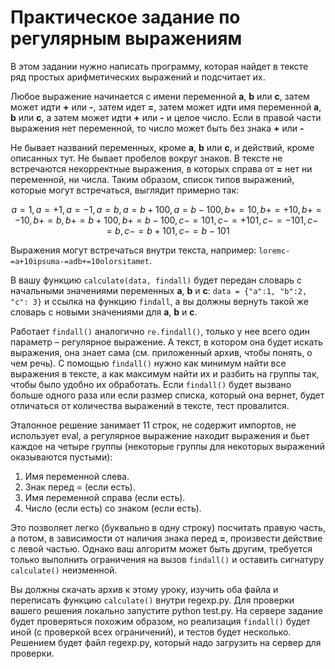# Практическое задание по регулярным выражениям

В этом задании нужно написать программу, которая найдет в тексте ряд простых арифметических выражений и подсчитает их.

Любое выражение начинается с имени переменной **a**, **b** или **c**, затем может идти **+** или **-**, затем идет **=**, затем может идти имя переменной **a**, **b** или **c**, а затем может идти **+** или **-** и целое число. Если в правой части выражения нет переменной, то число может быть без знака **+** или **-**

Не бывает названий переменных, кроме **a**, **b** или **c**, и действий, кроме описанных тут. Не бывает пробелов вокруг знаков. В тексте не встречаются некорректные выражения, в которых справа от **=** нет ни переменной, ни числа. Таким образом, список типов выражений, которые могут встречаться, выглядит примерно так:

$$
a=1, a=+1, a=-1,
a=b, a=b+100, a=b-100,
b+=10, b+=+10, b+=-10,
b+=b, b+=b+100, b+=b-100,
c-=101, c-=+101, c-=-101,
c-=b, c-=b+101, c-=b-101
$$

Выражения могут встречаться внутри текста, например: `loremc-=a+10ipsuma-=adb+=10olorsitamet`.

В вашу функцию `calculate(data, findall)` будет передан словарь с начальными значениями переменных **a**, **b** и **c**: `data = {"a":1, "b":2, "c": 3}` и ссылка на функцию `findall`, а вы должны вернуть такой же словарь с новыми значениями для **a**, **b** и **c**.

Работает `findall()` аналогично `re.findall()`, только у нее всего один параметр – регулярное выражение. А текст, в котором она будет искать выражения, она знает сама (см. приложенный архив, чтобы понять, о чем речь). С помощью `findall()` нужно как минимум найти все выражения в тексте, а как максимум найти их и разбить на группы так, чтобы было удобно их обработать. Если `findall()` будет вызвано больше одного раза или если размер списка, который она вернет, будет отличаться от количества выражений в тексте, тест провалится.

Эталонное решение занимает 11 строк, не содержит импортов, не использует eval, а регулярное выражение находит выражения и бьет каждое на четыре группы (некоторые группы для некоторых выражений оказываются пустыми):

1. Имя переменной слева.
2. Знак перед = (если есть).
3. Имя переменной справа (если есть).
4. Число (если есть) со знаком (если есть).

Это позволяет легко (буквально в одну строку) посчитать правую часть, а потом, в зависимости от наличия знака перед **=**, произвести действие с левой частью. Однако ваш алгоритм может быть другим, требуется только выполнить ограничения на вызов `findall()` и оставить сигнатуру `calculate()` неизменной.

Вы должны скачать архив к этому уроку, изучить оба файла и переписать функцию `calculate()` внутри regexp.py. Для проверки вашего решения локально запустите python test.py. На сервере задание будет проверяться похожим образом, но реализация `findall()` будет иной (с проверкой всех ограничений), и тестов будет несколько. Решением будет файл regexp.py, который надо загрузить на сервер для проверки.